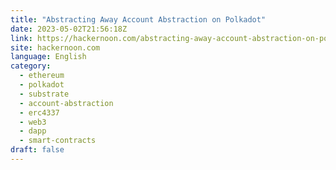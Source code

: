 ```yaml
---
title: "Abstracting Away Account Abstraction on Polkadot"
date: 2023-05-02T21:56:18Z
link: https://hackernoon.com/abstracting-away-account-abstraction-on-polkadot?source=rss&utm_medium=RSS&utm_source=news.12bit.vn
site: hackernoon.com
language: English
category:
  - ethereum
  - polkadot
  - substrate
  - account-abstraction
  - erc4337
  - web3
  - dapp
  - smart-contracts
draft: false
---
```

